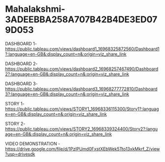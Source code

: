# Mahalakshmi-3ADEEBBA258A707B42B4DE3ED079D053

DASHBOARD 1- https://public.tableau.com/views/dashboard1_16968325872560/Dashboard1?:language=en-GB&:display_count=n&:origin=viz_share_link

DASHBOARD 2- https://public.tableau.com/views/dashboard2_16968257467490/Dashboard2?:language=en-GB&:display_count=n&:origin=viz_share_link

DASHBOARD 3- https://public.tableau.com/views/dashboard3_16968277772810/Dashboard3?:language=en-GB&:display_count=n&:origin=viz_share_link

STORY 1- https://public.tableau.com/views/STORY1_16968336115300/Story1?:language=en-GB&:display_count=n&:origin=viz_share_link

STORY 2- https://public.tableau.com/views/STORY2_16968339324400/Story2?:language=en-GB&:display_count=n&:origin=viz_share_link

VIDEO DEMONSTRATION - https://drive.google.com/file/d/1PzlPUmd0FxstXEbWek5Tto13xkMkrf_Z/view?usp=drivesdk
